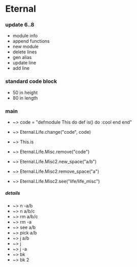 # Eternal

### update 6..8
- module info
- append functions
- new module
- delete lines
- gen alias
- update line
- add line

### standard code block
- 50 in height
- 80 in length

### main

- ~> code = "defmodule This do def is() do :cool end end"
- ~> Eternal.Life.change("code", code)
- ~> This.is
- ~> Eternal.Life.Misc.remove("code")

- ~> Eternal.Life.Misc2.new_space("a/b")
- ~> Eternal.Life.Misc2.remove_space("a")
- ~> Eternal.Life.Misc2.see("life/life_misc")

##### details

- ~> n -a/b
- ~> n a/b/c
- ~> rm a/b/c
- ~> rm -a
- ~> see a/b
- ~> pick a/b
- ~> j a/b
- ~> j
- ~> j -a
- ~> bk
- ~> bk 2
